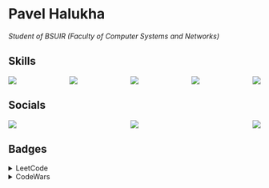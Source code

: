 <body>
  <div>
    <h1>Pavel Halukha</h1>
  </div>
  <div>
    <p><i>Student of BSUIR (Faculty of Computer Systems and Networks)</i></p>
  </div>
  <div>
    <h2>Skills</h2>
    <div style="display: flex; justify-content: space-between; align-items: center;">
      <img src="https://go-skill-icons.vercel.app/api/icons?i=git"/>
      <img src="https://go-skill-icons.vercel.app/api/icons?i=cs"/>
      <img src="https://go-skill-icons.vercel.app/api/icons?i=html"/>
      <img src="https://go-skill-icons.vercel.app/api/icons?i=css"/>
      <img src="https://go-skill-icons.vercel.app/api/icons?i=js"/>
    </div>
  </div>
  <div>
    <h2>Socials</h2>
    <div style="display: flex; justify-content: space-between; align-items: center;">
      <a href="https://www.linkedin.com/in/pavel-halukha-171291294/" target="_blank" rel="noreferrer">
        <img src="https://go-skill-icons.vercel.app/api/icons?i=linkedin"/>
      </a>
      <a href="https://www.instagram.com/pavello06/profilecard/?igsh=Y2Q0dm53c2hiZHFi" target="_blank" rel="noreferrer">
        <img src="https://go-skill-icons.vercel.app/api/icons?i=instagram"/>
      </a>
      <a href="https://t.me/pavello06" target="_blank" rel="noreferrer">
        <img src="https://go-skill-icons.vercel.app/api/icons?i=telegram"/>
      </a>
    </div>
  </div>
  <div>
    <h2>Badges</h2>
      <details>
        <summary>LeetCode</summary>
        <a href="https://leetcode.com/u/pavello06/">
          <br/>
          <img src="https://leetcard.jacoblin.cool/pavello06?animation=true&ext=activity" />
        </a>
      </details>      
      <details>
        <summary>CodeWars</summary>
        <a href="https://www.codewars.com/users/pavello06">
          <br/>
          <img src="https://www.codewars.com/users/pavello06/badges/large" />
        </a>
      </details>
  </div>
</body>


